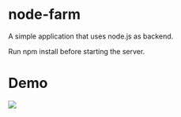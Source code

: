 # node-farm
A simple application that uses node.js as backend. 

Run npm install before starting the server. 

# Demo
![](node-farm.gif)
